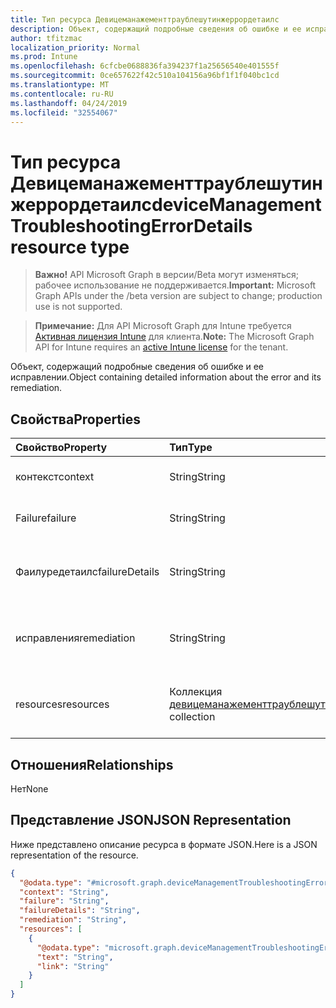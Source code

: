 ```yaml
---
title: Тип ресурса Девицеманажементтраублешутинжеррордетаилс
description: Объект, содержащий подробные сведения об ошибке и ее исправлении.
author: tfitzmac
localization_priority: Normal
ms.prod: Intune
ms.openlocfilehash: 6cfcbe0688836fa394237f1a25656540e401555f
ms.sourcegitcommit: 0ce657622f42c510a104156a96bf1f1f040bc1cd
ms.translationtype: MT
ms.contentlocale: ru-RU
ms.lasthandoff: 04/24/2019
ms.locfileid: "32554067"
---
```

# <a name="devicemanagementtroubleshootingerrordetails-resource-type"></a><span data-ttu-id="55af8-103">Тип ресурса Девицеманажементтраублешутинжеррордетаилс</span><span class="sxs-lookup"><span data-stu-id="55af8-103">deviceManagementTroubleshootingErrorDetails resource type</span></span>

> <span data-ttu-id="55af8-104">**Важно!** API Microsoft Graph в версии/Beta могут изменяться; рабочее использование не поддерживается.</span><span class="sxs-lookup"><span data-stu-id="55af8-104">**Important:** Microsoft Graph APIs under the /beta version are subject to change; production use is not supported.</span></span>

> <span data-ttu-id="55af8-105">**Примечание:** Для API Microsoft Graph для Intune требуется [Активная лицензия Intune](https://go.microsoft.com/fwlink/?linkid=839381) для клиента.</span><span class="sxs-lookup"><span data-stu-id="55af8-105">**Note:** The Microsoft Graph API for Intune requires an [active Intune license](https://go.microsoft.com/fwlink/?linkid=839381) for the tenant.</span></span>

<span data-ttu-id="55af8-106">Объект, содержащий подробные сведения об ошибке и ее исправлении.</span><span class="sxs-lookup"><span data-stu-id="55af8-106">Object containing detailed information about the error and its remediation.</span></span>

## <a name="properties"></a><span data-ttu-id="55af8-107">Свойства</span><span class="sxs-lookup"><span data-stu-id="55af8-107">Properties</span></span>
|<span data-ttu-id="55af8-108">Свойство</span><span class="sxs-lookup"><span data-stu-id="55af8-108">Property</span></span>|<span data-ttu-id="55af8-109">Тип</span><span class="sxs-lookup"><span data-stu-id="55af8-109">Type</span></span>|<span data-ttu-id="55af8-110">Описание</span><span class="sxs-lookup"><span data-stu-id="55af8-110">Description</span></span>|
|:---|:---|:---|
|<span data-ttu-id="55af8-111">контекст</span><span class="sxs-lookup"><span data-stu-id="55af8-111">context</span></span>|<span data-ttu-id="55af8-112">String</span><span class="sxs-lookup"><span data-stu-id="55af8-112">String</span></span>|<span data-ttu-id="55af8-113">Пока не задокументировано.</span><span class="sxs-lookup"><span data-stu-id="55af8-113">Not yet documented</span></span>|
|<span data-ttu-id="55af8-114">Failure</span><span class="sxs-lookup"><span data-stu-id="55af8-114">failure</span></span>|<span data-ttu-id="55af8-115">String</span><span class="sxs-lookup"><span data-stu-id="55af8-115">String</span></span>|<span data-ttu-id="55af8-116">Пока не задокументировано.</span><span class="sxs-lookup"><span data-stu-id="55af8-116">Not yet documented</span></span>|
|<span data-ttu-id="55af8-117">Фаилуредетаилс</span><span class="sxs-lookup"><span data-stu-id="55af8-117">failureDetails</span></span>|<span data-ttu-id="55af8-118">String</span><span class="sxs-lookup"><span data-stu-id="55af8-118">String</span></span>|<span data-ttu-id="55af8-119">Подробное описание того, что пошло не так.</span><span class="sxs-lookup"><span data-stu-id="55af8-119">The detailed description of what went wrong.</span></span>|
|<span data-ttu-id="55af8-120">исправления</span><span class="sxs-lookup"><span data-stu-id="55af8-120">remediation</span></span>|<span data-ttu-id="55af8-121">String</span><span class="sxs-lookup"><span data-stu-id="55af8-121">String</span></span>|<span data-ttu-id="55af8-122">Подробное описание этой проблемы.</span><span class="sxs-lookup"><span data-stu-id="55af8-122">The detailed description of how to remediate this issue.</span></span>|
|<span data-ttu-id="55af8-123">resources</span><span class="sxs-lookup"><span data-stu-id="55af8-123">resources</span></span>|<span data-ttu-id="55af8-124">Коллекция [девицеманажементтраублешутинжеррорресаурце](../resources/intune-troubleshooting-devicemanagementtroubleshootingerrorresource.md)</span><span class="sxs-lookup"><span data-stu-id="55af8-124">[deviceManagementTroubleshootingErrorResource](../resources/intune-troubleshooting-devicemanagementtroubleshootingerrorresource.md) collection</span></span>|<span data-ttu-id="55af8-125">Ссылки на полезную документацию об этой ошибке.</span><span class="sxs-lookup"><span data-stu-id="55af8-125">Links to helpful documentation about this failure.</span></span>|

## <a name="relationships"></a><span data-ttu-id="55af8-126">Отношения</span><span class="sxs-lookup"><span data-stu-id="55af8-126">Relationships</span></span>
<span data-ttu-id="55af8-127">Нет</span><span class="sxs-lookup"><span data-stu-id="55af8-127">None</span></span>

## <a name="json-representation"></a><span data-ttu-id="55af8-128">Представление JSON</span><span class="sxs-lookup"><span data-stu-id="55af8-128">JSON Representation</span></span>
<span data-ttu-id="55af8-129">Ниже представлено описание ресурса в формате JSON.</span><span class="sxs-lookup"><span data-stu-id="55af8-129">Here is a JSON representation of the resource.</span></span>
<!-- {
  "blockType": "resource",
  "@odata.type": "microsoft.graph.deviceManagementTroubleshootingErrorDetails"
}
-->
``` json
{
  "@odata.type": "#microsoft.graph.deviceManagementTroubleshootingErrorDetails",
  "context": "String",
  "failure": "String",
  "failureDetails": "String",
  "remediation": "String",
  "resources": [
    {
      "@odata.type": "microsoft.graph.deviceManagementTroubleshootingErrorResource",
      "text": "String",
      "link": "String"
    }
  ]
}
```




